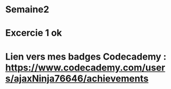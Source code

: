 # Semaine2
# Excercie 1 ok
# Lien vers mes badges Codecademy : https://www.codecademy.com/users/ajaxNinja76646/achievements
